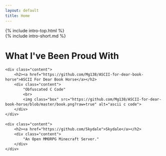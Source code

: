 ```yaml
---
layout: default
title: Home
---
```


<head></head>

<div class="section">
    {% include intro-top.html %}

<div class="content" markdown="1">
{% include intro-short.md %}
</div>

</div>

<div class="section">
    <h1>What I've Been Proud With</h1>

    <div class="content">
        <h2><a href="https://github.com/Mg138/ASCII-for-dear-book-horse">ASCII For Dear Book Horse</a></h2>
        <div class="content">
            "Obfuscated C Code"
            <br>
            <img class="box" src="https://github.com/Mg138/ASCII-for-dear-book-horse/blob/master/book.png?raw=true" alt="ascii c code">
        </div>
    </div>

    <div class="content">
        <h2><a href="https://github.com/Skydale">Skydale</a></h2>
        <div class="content">
            "An Open MMORPG Minecraft Server."
        </div>
    </div>
</div>